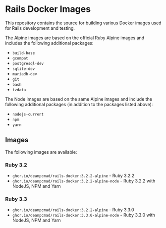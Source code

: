 # Rails Docker Images

This repository contains the source for building various Docker images used
for Rails development and testing.

The Alpine images are based on the official Ruby Alpine images and includes
the following additional packages:

- `build-base`
- `gcompat`
- `postgresql-dev`
- `sqlite-dev`
- `mariadb-dev`
- `git`
- `bash`
- `tzdata`

The Node images are based on the same Alpine images and include the following
additional packages (in addition to the packages listed above):

- `nodejs-current`
- `npm`
- `yarn`

## Images

The following images are available:

### Ruby 3.2

- `ghcr.io/deanpcmad/rails-docker:3.2.2-alpine` - Ruby 3.2.2
- `ghcr.io/deanpcmad/rails-docker:3.2.2-alpine-node` - Ruby 3.2.2 with NodeJS, NPM and Yarn

### Ruby 3.3

- `ghcr.io/deanpcmad/rails-docker:3.2.2-alpine` - Ruby 3.3.0
- `ghcr.io/deanpcmad/rails-docker:3.3.0-alpine-node` - Ruby 3.3.0 with NodeJS, NPM and Yarn
